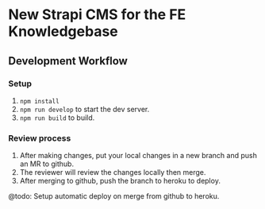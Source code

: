 # New Strapi CMS for the FE Knowledgebase

## Development Workflow
### Setup
1. `npm install`
2. `npm run develop` to start the dev server.
3. `npm run build` to build.

### Review process
1. After making changes, put your local changes in a new branch and push an MR to github.
2. The reviewer will review the changes locally then merge.
3. After merging to github, push the branch to heroku to deploy.

@todo: Setup automatic deploy on merge from github to heroku.
